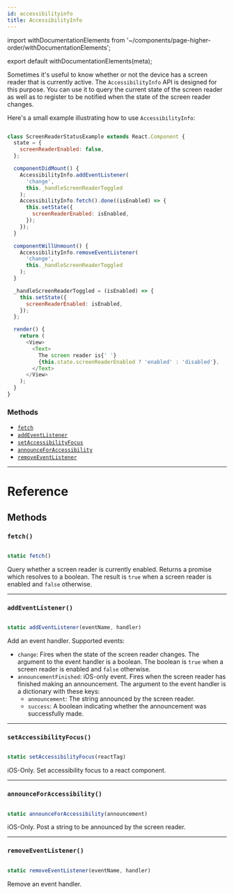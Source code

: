 ```yaml
---
id: accessibilityinfo
title: AccessibilityInfo
---
```


import withDocumentationElements from '~/components/page-higher-order/withDocumentationElements';

export default withDocumentationElements(meta);

Sometimes it's useful to know whether or not the device has a screen reader that is currently active. The `AccessibilityInfo` API is designed for this purpose. You can use it to query the current state of the screen reader as well as to register to be notified when the state of the screen reader changes.

Here's a small example illustrating how to use `AccessibilityInfo`:


```javascript

class ScreenReaderStatusExample extends React.Component {
  state = {
    screenReaderEnabled: false,
  };

  componentDidMount() {
    AccessibilityInfo.addEventListener(
      'change',
      this._handleScreenReaderToggled
    );
    AccessibilityInfo.fetch().done((isEnabled) => {
      this.setState({
        screenReaderEnabled: isEnabled,
      });
    });
  }

  componentWillUnmount() {
    AccessibilityInfo.removeEventListener(
      'change',
      this._handleScreenReaderToggled
    );
  }

  _handleScreenReaderToggled = (isEnabled) => {
    this.setState({
      screenReaderEnabled: isEnabled,
    });
  };

  render() {
    return (
      <View>
        <Text>
          The screen reader is{' '}
          {this.state.screenReaderEnabled ? 'enabled' : 'disabled'}.
        </Text>
      </View>
    );
  }
}

```


### Methods

* [`fetch`](../accessibilityinfo/#fetch)
* [`addEventListener`](../accessibilityinfo/#addeventlistener)
* [`setAccessibilityFocus`](../accessibilityinfo/#setaccessibilityfocus)
* [`announceForAccessibility`](../accessibilityinfo/#announceforaccessibility)
* [`removeEventListener`](../accessibilityinfo/#removeeventlistener)

---

# Reference

## Methods

### `fetch()`


```javascript

static fetch()

```


Query whether a screen reader is currently enabled. Returns a promise which resolves to a boolean. The result is `true` when a screen reader is enabled and `false` otherwise.

---

### `addEventListener()`


```javascript

static addEventListener(eventName, handler)

```


Add an event handler. Supported events:

* `change`: Fires when the state of the screen reader changes. The argument to the event handler is a boolean. The boolean is `true` when a screen reader is enabled and `false` otherwise.
* `announcementFinished`: iOS-only event. Fires when the screen reader has finished making an announcement. The argument to the event handler is a dictionary with these keys:
  * `announcement`: The string announced by the screen reader.
  * `success`: A boolean indicating whether the announcement was successfully made.

---

### `setAccessibilityFocus()`


```javascript

static setAccessibilityFocus(reactTag)

```


iOS-Only. Set accessibility focus to a react component.

---

### `announceForAccessibility()`


```javascript

static announceForAccessibility(announcement)

```


iOS-Only. Post a string to be announced by the screen reader.

---

### `removeEventListener()`


```javascript

static removeEventListener(eventName, handler)

```


Remove an event handler.


